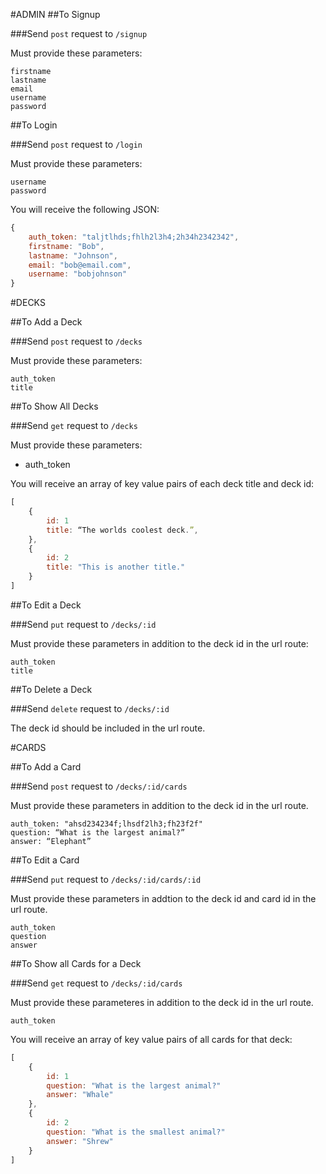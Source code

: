 #ADMIN
##To Signup

###Send `post` request to `/signup`

Must provide these parameters:

```
firstname
lastname
email
username
password
```

##To Login

###Send `post` request to `/login`

Must provide these parameters:

```
username
password
```

You will receive the following JSON:

```javascript
{ 
	auth_token: "taljtlhds;fhlh2l3h4;2h34h2342342",
	firstname: "Bob",
	lastname: "Johnson",
	email: "bob@email.com",
	username: "bobjohnson"
}
```

#DECKS

##To Add a Deck

###Send `post` request to `/decks`

Must provide these parameters:

```
auth_token
title
```

##To Show All Decks

###Send `get` request to `/decks`

Must provide these parameters:
- auth_token

You will receive an array of key value pairs of each deck title and deck id:

```javascript
[
	{ 
		id: 1
		title: “The worlds coolest deck.”, 
	},
	{
		id: 2
		title: "This is another title."
	}
]
```


##To Edit a Deck

###Send `put` request to `/decks/:id`

Must provide these parameters in addition to the deck id in the url route:

```
auth_token
title
```

##To Delete a Deck

###Send `delete` request to `/decks/:id`

The deck id should be included in the url route.

#CARDS

##To Add a Card

###Send `post` request to `/decks/:id/cards`

Must provide these parameters in addition to the deck id in the url route.

```
auth_token: "ahsd234234f;lhsdf2lh3;fh23f2f"
question: “What is the largest animal?”
answer: “Elephant”
```

##To Edit a Card

###Send `put` request to `/decks/:id/cards/:id`

Must provide these parameters in addtion to the deck id and card id in the url route.

```
auth_token
question
answer
```

##To Show all Cards for a Deck

###Send `get` request to `/decks/:id/cards`

Must provide these parameteres in addition to the deck id in the url route.

```
auth_token
```

You will receive an array of key value pairs of all cards for that deck:

```javascript
[
	{
		id: 1
		question: "What is the largest animal?"
		answer: "Whale"
	},
	{
		id: 2
		question: "What is the smallest animal?"
		answer: "Shrew"
	}
]
```
